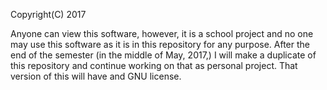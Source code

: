 

Copyright(C) 2017

Anyone can view this software, however, it is a school project and no one may
use this software as it is in this repository for any purpose.  After the end
of the semester (in the middle of May, 2017,) I will make a duplicate of this
repository and continue working on that as personal project.  That version of
this will have and GNU license.
